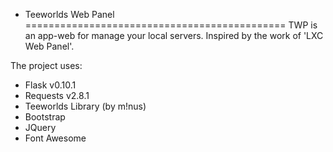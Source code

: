 + Teeworlds Web Panel
=============================================
TWP is an app-web for manage your local servers. Inspired by the work of 'LXC Web Panel'.

The project uses:
- Flask v0.10.1
- Requests v2.8.1
- Teeworlds Library (by m!nus)
- Bootstrap
- JQuery
- Font Awesome